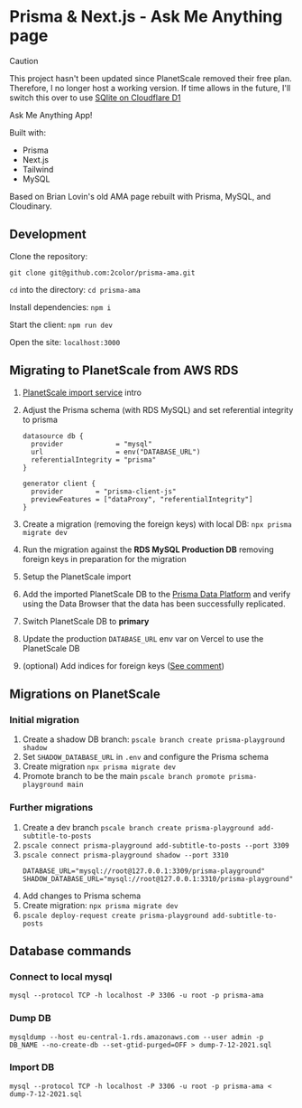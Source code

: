 # Prisma & Next.js - Ask Me Anything page

> [!CAUTION]
> This project hasn't been updated since PlanetScale removed their free plan. Therefore, I no longer host a working version.
> If time allows in the future, I'll switch this over to use [SQlite on Cloudflare D1](https://www.prisma.io/docs/orm/overview/databases/cloudflare-d1)

Ask Me Anything App!

Built with:

- Prisma
- Next.js
- Tailwind
- MySQL

Based on Brian Lovin's old AMA page rebuilt with Prisma, MySQL, and Cloudinary.

## Development

Clone the repository:

`git clone git@github.com:2color/prisma-ama.git`

`cd` into the directory:
`cd prisma-ama`

Install dependencies:
`npm i`

Start the client:
`npm run dev`

Open the site:
`localhost:3000`

## Migrating to PlanetScale from AWS RDS

1. [PlanetScale import service](https://docs.planetscale.com/concepts/database-imports) intro
1. Adjust the Prisma schema (with RDS MySQL) and set referential integrity to prisma

   ```prisma
   datasource db {
     provider             = "mysql"
     url                  = env("DATABASE_URL")
     referentialIntegrity = "prisma"
   }

   generator client {
     provider        = "prisma-client-js"
     previewFeatures = ["dataProxy", "referentialIntegrity"]
   }
   ```

1. Create a migration (removing the foreign keys) with local DB: `npx prisma migrate dev`
1. Run the migration against the **RDS MySQL Production DB** removing foreign keys in preparation for the migration
1. Setup the PlanetScale import
1. Add the imported PlanetScale DB to the [Prisma Data Platform](https://cloud.prisma.io) and verify using the Data Browser that the data has been successfully replicated.
1. Switch PlanetScale DB to **primary**
1. Update the production `DATABASE_URL` env var on Vercel to use the PlanetScale DB
1. (optional) Add indices for foreign keys ([See comment](https://github.com/prisma/prisma/issues/7292#issuecomment-963118192))



## Migrations on PlanetScale

### Initial migration
1. Create a shadow DB branch: `pscale branch create prisma-playground shadow`
1. Set `SHADOW_DATABASE_URL` in `.env` and configure the Prisma schema
1. Create migration `npx prisma migrate dev`
1. Promote branch to be the main `pscale branch promote prisma-playground main`

### Further migrations

1. Create a dev branch `pscale branch create prisma-playground add-subtitle-to-posts`
1. `pscale connect prisma-playground add-subtitle-to-posts --port 3309`
1. `pscale connect prisma-playground shadow --port 3310`
    ```
    DATABASE_URL="mysql://root@127.0.0.1:3309/prisma-playground"
    SHADOW_DATABASE_URL="mysql://root@127.0.0.1:3310/prisma-playground"
    ```
1. Add changes to Prisma schema
1. Create migration: `npx prisma migrate dev`
1. `pscale deploy-request create prisma-playground add-subtitle-to-posts`










## Database commands

### Connect to local mysql

`mysql --protocol TCP -h localhost -P 3306 -u root -p prisma-ama`

### Dump DB

`mysqldump --host eu-central-1.rds.amazonaws.com --user admin -p DB_NAME --no-create-db --set-gtid-purged=OFF > dump-7-12-2021.sql`

### Import DB

`mysql --protocol TCP -h localhost -P 3306 -u root -p prisma-ama < dump-7-12-2021.sql`
